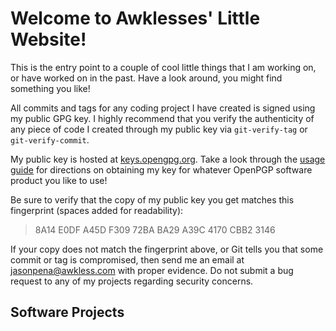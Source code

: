 <!--
SPDX-FileCopyrightText: 2024 Jason Pena <jasonpena@awkless.com>
SPDX-License-Identifier: CC-BY-SA-4.0
-->

# Welcome to Awklesses' Little Website!

This is the entry point to a couple of cool little things that I am working on,
or have worked on in the past. Have a look around, you might find something
you like!

All commits and tags for any coding project I have created is signed using my
public GPG key. I highly recommend that you verify the authenticity of any piece
of code I created through my public key via `git-verify-tag` or
`git-verify-commit`.

My public key is hosted at [keys.opengpg.org][pub-gpg-key]. Take a look through
the [usage guide][usage-guide] for directions on obtaining my key for whatever
OpenPGP software product you like to use!

Be sure to verify that the copy of my public key you get matches this
fingerprint (spaces added for readability):

> 8A14 E0DF A45D F309 72BA  BA29 A39C 4170 CBB2 3146

If your copy does not match the fingerprint above, or Git tells you that some
commit or tag is compromised, then send me an email at <jasonpena@awkless.com>
with proper evidence. Do not submit a bug request to any of my projects
regarding security concerns.

## Software Projects


[pub-gpg-key]: https://keys.openpgp.org/search?q=jasonpena%40awkless.com
[usage-guide]: https://keys.openpgp.org/about/usage
[project-ocd]: https://github.com/awkless/ocd
